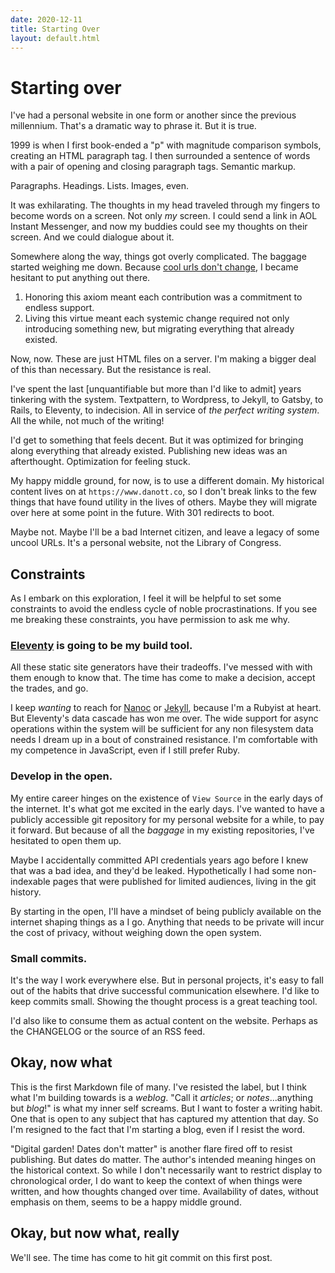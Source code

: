 ```yaml
---
date: 2020-12-11
title: Starting Over
layout: default.html
---
```


# Starting over

I've had a personal website in one form or another since the previous millennium.
That's a dramatic way to phrase it. 
But it is true.

1999 is when I first book-ended a "p" with magnitude comparison symbols, creating an HTML paragraph tag.
I then surrounded a sentence of words with a pair of opening and closing paragraph tags.
Semantic markup.

Paragraphs.
Headings.
Lists.
Images, even.

It was exhilarating. 
The thoughts in my head traveled through my fingers to become words on a screen.
Not only _my_ screen.
I could send a link in AOL Instant Messenger, and now my buddies could see my thoughts on their screen.
And we could dialogue about it.

Somewhere along the way, things got overly complicated.
The baggage started weighing me down.
Because [cool urls don't change][], I became hesitant to put anything out there.

1. Honoring this axiom meant each contribution was a commitment to endless support.
2. Living this virtue meant each systemic change required not only introducing something new, but migrating everything that already existed.

Now, now.
These are just HTML files on a server.
I'm making a bigger deal of this than necessary.
But the resistance is real.

I've spent the last [unquantifiable but more than I'd like to admit] years tinkering with the system.
Textpattern, to Wordpress, to Jekyll, to Gatsby, to Rails, to Eleventy, to indecision.
All in service of _the perfect writing system_.
All the while, not much of the writing!

I'd get to something that feels decent.
But it was optimized for bringing along everything that already existed.
Publishing new ideas was an afterthought.
Optimization for feeling stuck.

My happy middle ground, for now, is to use a different domain.
My historical content lives on at `https://www.danott.co`, so I don't break links to the few things that have found utility in the lives of others.
Maybe they will migrate over here at some point in the future.
With 301 redirects to boot.

Maybe not.
Maybe I'll be a bad Internet citizen, and leave a legacy of some uncool URLs.
It's a personal website, not the Library of Congress.

## Constraints

As I embark on this exploration, I feel it will be helpful to set some constraints to avoid the endless cycle of noble procrastinations. 
If you see me breaking these constraints, you have permission to ask me why.

### [Eleventy][] is going to be my build tool.

All these static site generators have their tradeoffs. 
I've messed with with them enough to know that. 
The time has come to make a decision, accept the trades, and go.

I keep _wanting_ to reach for [Nanoc][] or [Jekyll][], because I'm a Rubyist at heart.
But Eleventy's data cascade has won me over.
The wide support for async operations within the system will be sufficient for any non filesystem data needs I dream up in a bout of constrained resistance.
I'm comfortable with my competence in JavaScript, even if I still prefer Ruby.

### Develop in the open. 

My entire career hinges on the existence of `View Source` in the early days of the internet.
It's what got me excited in the early days.
I've wanted to have a publicly accessible git repository for my personal website for a while, to pay it forward.
But because of all the _baggage_ in my existing repositories, I've hesitated to open them up.

Maybe I accidentally committed API credentials years ago before I knew that was a bad idea, and they'd be leaked.
Hypothetically I had some non-indexable pages that were published for limited audiences, living in the git history.

By starting in the open, I'll have a mindset of being publicly available on the internet shaping things as a I go.
Anything that needs to be private will incur the cost of privacy, without weighing down the open system.

### Small commits.

It's the way I work everywhere else. 
But in personal projects, it's easy to fall out of the habits that drive successful communication elsewhere.
I'd like to keep commits small.
Showing the thought process is a great teaching tool.

I'd also like to consume them as actual content on the website.
Perhaps as the CHANGELOG or the source of an RSS feed.

## Okay, now what

This is the first Markdown file of many.
I've resisted the label, but I think what I'm building towards is a _weblog_.
"Call it _articles_; or _notes_...anything but _blog_!" is what my inner self screams.
But I want to foster a writing habit. 
One that is open to any subject that has captured my attention that day.
So I'm resigned to the fact that I'm starting a blog, even if I resist the word.

"Digital garden! Dates don't matter" is another flare fired off to resist publishing.
But dates do matter. 
The author's intended meaning hinges on the historical context.
So while I don't necessarily want to restrict display to chronological order, I do want to keep the context of when things were written, and how thoughts changed over time.
Availability of dates, without emphasis on them, seems to be a happy middle ground.

## Okay, but now what, really

We'll see.
The time has come to hit git commit on this first post.

[cool urls don't change]: https://www.w3.org/Provider/Style/URI.html
[eleventy]: https://www.11ty.dev/
[jekyll]: https://jekyllrb.com
[nanoc]: https://nanoc.ws
